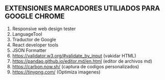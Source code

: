 ## EXTENSIONES MARCADORES UTILIADOS PARA GOOGLE CHROME

1. Responsive web design tester
2. LanguageTool
3. Traductor de Google
4. React developer tools
5. JSON Formatter       
6. https://validator.w3.org/#validate_by_input   (vakidar HTML)
7. https://pandao.github.io/editor.md/en.html    (editor de archivos md)
8. https://carbon.now.sh/                        (captura de codigos personalizados)
9. https://tinypng.com/                          (Optimiza imagenes)



